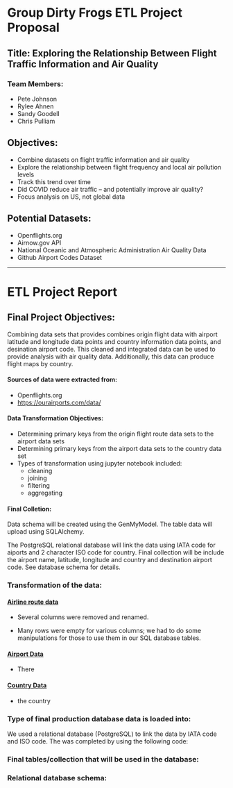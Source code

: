# Group Dirty Frogs ETL Project Proposal

## Title: Exploring the Relationship Between Flight Traffic Information and Air Quality

### Team Members:
- Pete Johnson
- Rylee Ahnen
- Sandy Goodell
- Chris Pulliam

## Objectives:
- Combine datasets on flight traffic information and air quality
- Explore the relationship between flight frequency and local air pollution levels
- Track this trend over time
- Did COVID reduce air traffic – and potentially improve air quality?
- Focus analysis on US, not global data

## Potential Datasets:
- Openflights.org
- Airnow.gov API
- National Oceanic and Atmospheric Administration Air Quality Data
- Github Airport Codes Dataset

<hr ---/>


# ETL Project Report

## Final Project Objectives:

Combining data sets that provides combines origin flight data with airport latitude and longitude data points and country information data points, and desination airport code. This cleaned and integrated data can be used to provide analysis with air quality data. Additionally, this data can produce flight maps by country.

#### Sources of data were extracted from:

- Openflights.org
- https://ourairports.com/data/

#### Data Transformation Objectives:

- Determining primary keys from the origin flight route data sets to the airport data sets
- Determining primary keys from the airport data sets to the country data set
- Types of transformation using jupyter notebook included:
    - cleaning
    - joining
    - filtering
    - aggregating

#### Final Colletion:

Data schema will be created using the GenMyModel. The table data will upload using SQLAlchemy.

The PostgreSQL relational database will link the data using IATA code for aiports and 2 character ISO code for country.  Final collection will be include the airport name, latitude, longitude and country and destination airport code. See database schema for details.

### Transformation of the data:
#### [Airline route data](https://github.com/pete6184/ETL_Project/blob/main/Data/routes.csv)

- Several columns were removed and renamed.

- Many rows were empty for various columns; we had to do some manipulations for those to use them in our SQL database tables.

#### [Airport Data](https://github.com/pete6184/ETL_Project/blob/main/Data/airports.csv)


- There


#### [Country Data](https://github.com/pete6184/ETL_Project/blob/main/Data/countries.csv)

- the country


### Type of final production database data is loaded into:

We used a relational database (PostgreSQL) to link the data by IATA code and ISO code. The was completed by using the following code:



### Final tables/collection that will be used in the database:


### Relational database schema:

